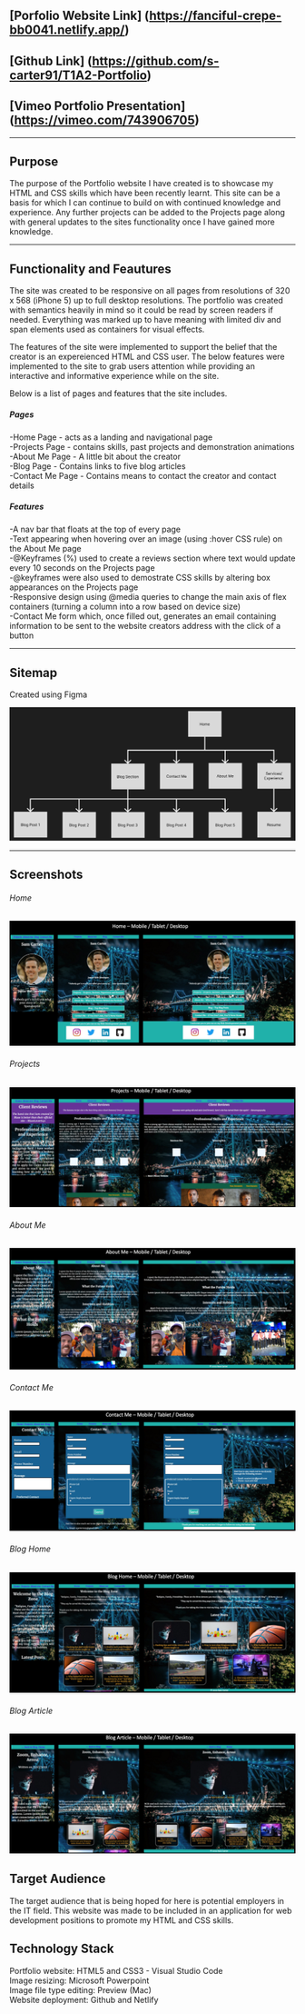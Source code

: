 ## [Porfolio Website Link] (https://fanciful-crepe-bb0041.netlify.app/)

## [Github Link] (https://github.com/s-carter91/T1A2-Portfolio)

## [Vimeo Portfolio Presentation] (https://vimeo.com/743906705)

---

##  Purpose

The purpose of the Portfolio website I have created is to showcase my HTML and CSS skills which have been recently learnt. This site can be a basis for which I can continue to build on with continued knowledge and experience. Any further projects can be added to the Projects page along with general updates to the sites functionality once I have gained more knowledge.

---

## Functionality and Feautures

The site was created to be responsive on all pages from resolutions of 320 x 568 (iPhone 5) up to full desktop resolutions. The portfolio was created with semantics heavily in mind so it could be read by screen readers if needed. Everything was marked up to have meaning with limited div and span elements used as containers for visual effects.

The features of the site were implemented to support the belief that the creator is an expereienced HTML and CSS user. The below features were implemented to the site to grab users attention while providing an interactive and informative experience while on the site.

Below is a list of pages and features that the site includes.

##### Pages  
-Home Page - acts as a landing and navigational page  
-Projects Page - contains skills, past projects and demonstration animations  
-About Me Page - A little bit about the creator  
-Blog Page - Contains links to five blog articles  
-Contact Me Page - Contains means to contact the creator and contact details

##### Features  
-A nav bar that floats at the top of every page  
-Text appearing when hovering over an image (using :hover CSS rule) on the About Me page  
-@Keyframes (%) used to create a reviews section where text would update every 10 seconds on the Projects page  
-@keyframes were also used to demostrate CSS skills by altering box appearances on the Projects page  
-Responsive design using @media queries to change the main axis of flex containers (turning a column into a row based on device size)  
-Contact Me form which, once filled out, generates an email containing information to be sent to the website creators address with the click of a button  

---

## Sitemap

Created using Figma

![Sitemap Image](/docs/Site%20Map.png)

---

## Screenshots

###### Home
![Home Screenshot](/docs/home-screenshots.png)

###### Projects
![Projects Screenshots](/docs/projects-screenshots.png)

###### About Me
![About Me Screenshots](/docs/aboutme-screenshots.png)

###### Contact Me
![Contact Me Screenshots](/docs/contactme-screenshots.png)

###### Blog Home
![Blog Home Screenshots](/docs/bloghome-screenshots.png)

###### Blog Article
![Blog Article Screenshots](/docs/blogarticle-screenshots.png)


## Target Audience

The target audience that is being hoped for here is potential employers in the IT field. This website was made to be included in an application for web development positions to promote my HTML and CSS skills.

## Technology Stack

Portfolio website: HTML5 and CSS3 - Visual Studio Code  
Image resizing: Microsoft Powerpoint  
Image file type editing: Preview (Mac)  
Website deployment: Github and Netlify